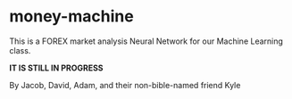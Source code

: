# money-machine
This is a FOREX market analysis Neural Network for our Machine Learning class.

**IT IS STILL IN PROGRESS**

By Jacob, David, Adam, and their non-bible-named friend Kyle